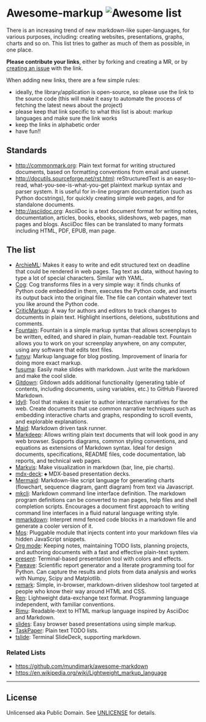 
# Awesome-markup ![Awesome list](https://badgen.net/badge/icon/awesome?icon=awesome&color=purple&label)

There is an increasing trend of new markdown-like super-languages, for various purposes, including: creating websites, presentations, graphs, charts and so on. This list tries to gather as much of them as possible, in one place.

**Please contribute your links**, either by forking and creating a MR, or by [creating an issue](https://github.com/croqaz/awesome-markup/issues) with the link.

When adding new links, there are a few simple rules:

* ideally, the library/application is open-source, so please use the link to the source code (this will make it easy to automate the process of fetching the latest news about the project)
* please keep that link specific to what this list is about: markup languages and make sure the link works
* keep the links in alphabetic order
* have fun!!

## Standards

* http://commonmark.org: Plain text format for writing structured documents, based on formatting conventions from email and usenet.
* http://docutils.sourceforge.net/rst.html: reStructuredText is an easy-to-read, what-you-see-is-what-you-get plaintext markup syntax and parser system. It is useful for in-line program documentation (such as Python docstrings), for quickly creating simple web pages, and for standalone documents.
* http://asciidoc.org: AsciiDoc is a text document format for writing notes, documentation, articles, books, ebooks, slideshows, web pages, man pages and blogs. AsciiDoc files can be translated to many formats including HTML, PDF, EPUB, man page.

## The list

* [ArchieML](http://archieml.org): Makes it easy to write and edit structured text on deadline that could be rendered in web pages. Tag text as data, without having to type a lot of special characters. Similar with YAML.
* [Cog](https://nedbatchelder.com/code/cog): Cog transforms files in a very simple way: it finds chunks of Python code embedded in them, executes the Python code, and inserts its output back into the original file. The file can contain whatever text you like around the Python code.
* [CriticMarkup](http://criticmarkup.com): A way for authors and editors to track changes to documents in plain text. Highlight insertions, deletions, substitutions and comments.
* [Fountain](https://github.com/nyousefi/Fountain): Fountain is a simple markup syntax that allows screenplays to be written, edited, and shared in plain, human-readable text. Fountain allows you to work on your screenplay anywhere, on any computer, using any software that edits text files.
* [funyu](https://bitbucket.org/MacRat/funyu): Markup language for blog posting. Improvement of linaria for doing more exact markup.
* [fusuma](https://github.com/hiroppy/fusuma): Easily make slides with markdown. Just write the markdown and make the cool slide.
* [Gitdown](https://github.com/gajus/gitdown): Gitdown adds additional functionality (generating table of contents, including documents, using variables, etc.) to GitHub Flavored Markdown.
* [Idyll](https://github.com/idyll-lang/idyll): Tool that makes it easier to author interactive narratives for the web. Create documents that use common narrative techniques such as embedding interactive charts and graphs, responding to scroll events, and explorable explanations.
* [Maid](https://github.com/egoist/maid): Markdown driven task runner.
* [Markdeep](https://github.com/reelsense/markdeep): Allows writing plain text documents that will look good in any web browser. Supports diagrams, common styling conventions, and equations as extensions of Markdown syntax. Ideal for design documents, specifications, README files, code documentation, lab reports, and technical web pages.
* [Markvis](https://github.com/geekplux/markvis): Make visualization in markdown (bar, line, pie charts).
* [mdx-deck](https://github.com/jxnblk/mdx-deck): ♠️ MDX-based presentation decks.
* [Mermaid](https://github.com/mermaidjs/mermaid.cli): Markdown-like script language for generating charts (flowchart, sequence diagram, gantt diagram) from text via Javascript.
* [mkcli](https://github.com/mkdoc/mkcli): Markdown command line interface definition. The markdown program definitions can be converted to man pages, help files and shell completion scripts. Encourages a document first approach to writing command line interfaces in a fluid natural language writing style.
* [mmarkdown](https://github.com/albinotonnina/mmarkdown): Interpret mmd fenced code blocks in a markdown file and generate a cooler version of it.
* [Mos](https://github.com/mosjs/mos): Pluggable module that injects content into your markdown files via hidden JavaScript snippets.
* [Org mode](http://orgmode.org): Keeping notes, maintaining TODO lists, planning projects, and authoring documents with a fast and effective plain-text system.
* [present](https://github.com/vinayak-mehta/present): Terminal-based presentation tool with colors and effects.
* [Pweave](https://github.com/mpastell/Pweave): Scientific report generator and a literate programming tool for Python. Can capture the results and plots from data analysis and works with Numpy, Scipy and Matplotlib.
* [remark](https://github.com/gnab/remark): Simple, in-browser, markdown-driven slideshow tool targeted at people who know their way around HTML and CSS.
* [Ren](https://pointillistic.com/ren): Lightweight data-exchange text format. Programming language independent, with familiar conventions.
* [Rimu](https://github.com/srackham/rimu): Readable-text to HTML markup language inspired by AsciiDoc and Markdown.
* [slides](https://github.com/prodhe/slides): Easy browser based presentations using simple markup.
* [TaskPaper](https://guide.taskpaper.com): Plain text TODO lists.
* [tslide](https://github.com/tslide/tslide): Terminal SlideDeck, supporting markdown.

### Related Lists

* https://github.com/mundimark/awesome-markdown
* https://en.wikipedia.org/wiki/Lightweight_markup_language

-----

## License

Unlicensed aka Public Domain. See [UNLICENSE](/LICENSE) for details.
